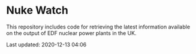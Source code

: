 # Nuke Watch

This repository includes code for retrieving the latest information available on the output of EDF nuclear power plants in the UK.

Last updated: 2020-12-13 04:06